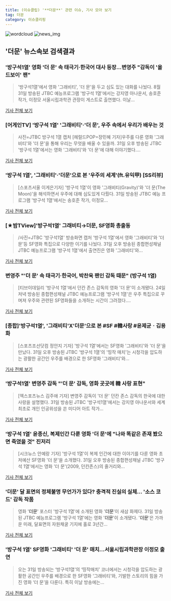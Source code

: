 ```yaml
---
title: (이슈클립) '**더문**' 관련 이슈, 기사 모아 보기
tag: 더문
category: 이슈클리핑
---
```

![wordcloud](https://s3.ap-northeast-2.amazonaws.com/lyrics101-wordcloud/2018-09-04-1536022524.png)
![news_img](https://user-images.githubusercontent.com/42597476/44507050-1206f400-a6e4-11e8-8d98-7ffbfebb353f.png)
## **'**더문**'** 뉴스속보 검색결과
### '방구석1열' 영화 '더 문' 속 태극기·한국어 대사 등장…변영주 "감독이 '올드보이' 팬"

>'방구석1열'에서 영화 '그래비티', '더 문'을 두고 심도 있는 대화를 나눴다. 8월 31일 방송된 JTBC 예능프로그램 '방구석 1열'에서는 강지영 아나운서, 송호준 작가, 이정모 서울시립과학관 관장이 게스트로 출연했다. 이날...

<a href="http://www.starseoultv.com/news/articleView.html?idxno=506020" target="_blank">기사 전체 보기</a>

### [어게인TV] '방구석 1열' '그래비티'·'더 문', 우주 속에서 우리가 배우는 것

>사진=JTBC 방구석 1열 캡처 [헤럴드POP=장민혜 기자]우주를 다룬 영화 '그래비티'와 '더 문'을 통해 우리는 무엇을 배울 수 있을까. 31일 오후 방송된 JTBC '방구석 1열'에서는 영화 '그래비티'와 '더 문'에 대해 이야기했다....

<a href="http://biz.heraldcorp.com/view.php?ud=201808311933580358358_1" target="_blank">기사 전체 보기</a>

### '방구석 1열', '그래비티'·'**더문**'으로 본 '우주의 세계'(ft.유익甲) [SS리뷰]

>[스포츠서울 이게은기자] '방구석 1열'이 영화 '그래비티(Gravity)'와 '더 문(The Moon)'을 해석하면서 우주에 대해 심도있게 다뤘다. 31일 방송된 JTBC 예능 프로그램 '방구석 1열'에서는 송호준 작가, 이정모...

<a href="http://www.sportsseoul.com/news/read/675688" target="_blank">기사 전체 보기</a>

### [★밤TView]'방구석1열' 그래비티→**더문**, SF영화 총출동

>/사진=JTBC '방구석1열' 방송화면 캡처 '방구석 1열'에서 영화 '그래비티'와 '더 문'등 SF영화 특집으로 다양한 이기를 나눴다. 31일 오후 방송된 종합편성채널 JTBC 예능프로그램 '방구석 1열'에서 출연진은 영화 '그래비티'와...

<a href="http://star.mt.co.kr/stview.php?no=2018083119400146330" target="_blank">기사 전체 보기</a>

### 변영주 "'더 문' 속 태극기·한국어, 박찬욱 팬인 감독 때문" (방구석 1열)

>[티브이데일리 '방구석 1열'에서 던칸 존스 감독의 영화 '더 문'이 소개됐다. 24일 저녁 방송된 종합편성채널 JTBC 예능프로그램 '방구석 1열'은 우주 특집으로 꾸며져 우주와 관련된 SF영화들을 소개하는 시간이 그려졌다....

<a href="http://tvdaily.asiae.co.kr/read.php3?aid=15357123221390808019" target="_blank">기사 전체 보기</a>

### [종합]'방구석1열', '그래비티'X'**더문**'으로 본 #SF #韓사랑 #윤제균ㆍ김용화

>[스포츠조선닷컴 정안지 기자] '방구석 1열'에서는 SF영화 '그래비티'와 '더 문'을 만났다. 31일 오후 방송된 JTBC '방구석 1열'의 '띵작 매치'는 시청각을 압도하는 광활한 공간인 우주를 배경으로 한 SF영화 '그래비티'와...

<a href="http://sports.chosun.com/news/ntype.htm?id=201809010100003170022903&servicedate=20180831" target="_blank">기사 전체 보기</a>

### '방구석1열' 변영주 감독 "'더 문' 감독, 영화 곳곳에 韓 사랑 표현"

>[엑스포츠뉴스 김주애 기자] 변영주 감독이 '더 문' 던칸 존스 감독의 한국에 대한 사랑을 설명했다. 31일 방송된 JTBC '방구석1열'에서는 강지영 아나운서와 세계 최초로 개인 인공위성을 쏜 미디어 아트 작가...

<a href="http://www.xportsnews.com/?ac=article_view&entry_id=1014074" target="_blank">기사 전체 보기</a>

### '방구석 1열' 윤종신, 복제인간 다룬 영화 '더 문'에 "나와 똑같은 존재 봤으면 죽였을 것" 진저리

>[시크뉴스 안예랑 기자] '방구석 1열'이 복제 인간에 대한 이야기를 다룬 영화 초 저예산 SF영화 '더 문'을 소개했다. 31일 오후 방송된 종합편성채널 JTBC '방구석 1열'에서는 영화 '더 문'(2009, 던칸존스)의 줄거리와...

<a href="http://chicnews.mk.co.kr/article.php?aid=1535709890209476010" target="_blank">기사 전체 보기</a>

### '**더문**' 달 표면의 정체불명 무언가가 있다? 충격적 진실의 실체… '소스 코드' 감독 작품

>영화 '**더문**' 포스터  '방구석 1열'에 소개된 영화 '**더문**'이 새삼 화제다.   31일 방송된 JTBC 예능프로그램 '방구석 1열'에는 영화 '**더문**'이 소개됐다.   '**더문**'은 가까운 미래, 달표면의 자원채굴 기지에 홀로 3년간...

<a href="http://www.kyeongin.com/main/view.php?key=20180831001929389" target="_blank">기사 전체 보기</a>

### '방구석 1열' SF영화 '그래비티' '더 문' 매치…서울시립과학관장 이정모 출연

>오는 31일 방송되는 ‘방구석1열’의 ‘띵작매치’ 코너에서는 시청각을 압도하는 광활한 공간인 우주를 배경으로 한 SF영화 ‘그래비티’와, 기발한 스토리의 힘을 가진 영화 ‘더 문’을 다룬다. 특히 이날 방송에는...

<a href="http://www.tenasia.co.kr/archives/1557958" target="_blank">기사 전체 보기</a>


